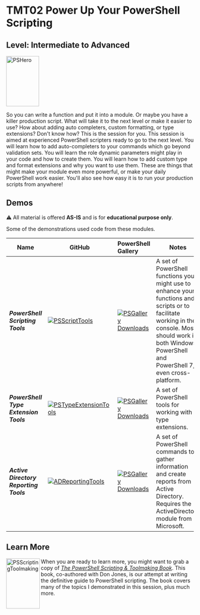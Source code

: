 # TMT02 Power Up Your PowerShell Scripting

## Level: Intermediate to Advanced

<img src=https://jdhitsolutions.com/blog/wp-content/uploads/2018/07/powershell-hero.jpg alt="PSHero" width=88 height=135>

So you can write a function and put it into a module. Or maybe you have a killer production script. What will take it to the next level or make it easier to use? How about adding auto completers, custom formatting, or type extensions? Don't know how? This is the session for you. This session is aimed at experienced PowerShell scripters ready to go to the next level. You will learn how to add auto-completers to your commands which go beyond validation sets. You will learn the role dynamic parameters might play in your code and how to create them. You will learn how to add custom type and format extensions and why you want to use them. These are things that might make your module even more powerful, or make your daily PowerShell work easier. You'll also see how easy it is to run your production scripts from anywhere!

## Demos

:warning: All material is offered **AS-IS** and is for **educational purpose only**.

Some of the demonstrations used code from these modules.

Name| GitHub | PowerShell Gallery | Notes
|---|--- | :--- |---|
_**PowerShell Scripting Tools**_ | [![PSScriptTools](https://img.shields.io/powershellgallery/v/PSScripttools.png?style=for-the-badge&logo=powershell&label=PSScriptingTools)](https://github.com/jdhitsolutions/PSScriptTools) | [![PSGallery Downloads](https://img.shields.io/powershellgallery/dt/PSScripttools.png?style=for-the-badge&logo=powershell&label=Downloads)](https://www.powershellgallery.com/packages/PSScriptTools/) | A set of PowerShell functions you might use to enhance your functions and scripts or to facilitate working in the console. Most should work in both Windows PowerShell and PowerShell 7, even cross-platform.
_**PowerShell Type Extension Tools**_ | [![PSTypeExtensionTools](https://img.shields.io/powershellgallery/v/PSTypeExtensionTools.png?style=for-the-badge&logo=powershell&label=PSTypeExtensionTools)](https://github.com/jdhitsolutions/PSTypeExtensionTools) | [![PSGallery Downloads](https://img.shields.io/powershellgallery/dt/PSTypeExtensionTools.png?style=for-the-badge&logo=powershell&label=Downloads)](https://www.powershellgallery.com/packages/PSTypeExtensionTools/) | A set of PowerShell tools for working with type extensions.
_**Active Directory Reporting Tools**_ | [![ADReportingTools](https://img.shields.io/powershellgallery/v/ADReportingTools.png?style=for-the-badge&logo=powershell&label=ADReportingTools)](https://github.com/jdhitsolutions/ADReportingTools) | [![PSGallery Downloads](https://img.shields.io/powershellgallery/dt/ADReportingTools.png?style=for-the-badge&&logo=powershell&label=Downloads)](https://www.powershellgallery.com/packages/ADReportingTools/)| A set of PowerShell commands to gather information and create reports from Active Directory. Requires the ActiveDirectory module from Microsoft.

## Learn More

<img src=https://jdhitsolutions.com/blog/wp-content/uploads/2017/02/scripting-toolmaking-small.png alt="PSScriptingToolmaking" width=90 height=135 align=left padding-right=20px;> When you are ready to learn more, you might want to grab a copy of [_The PowerShell Scripting & Toolmaking Book_](https://leanpub.com/powershell-scripting-toolmaking). This book, co-authored with Don Jones, is our attempt at writing the definitive guide to PowerShell scripting. The book covers many of the topics I demonstrated in this session, plus much more.
